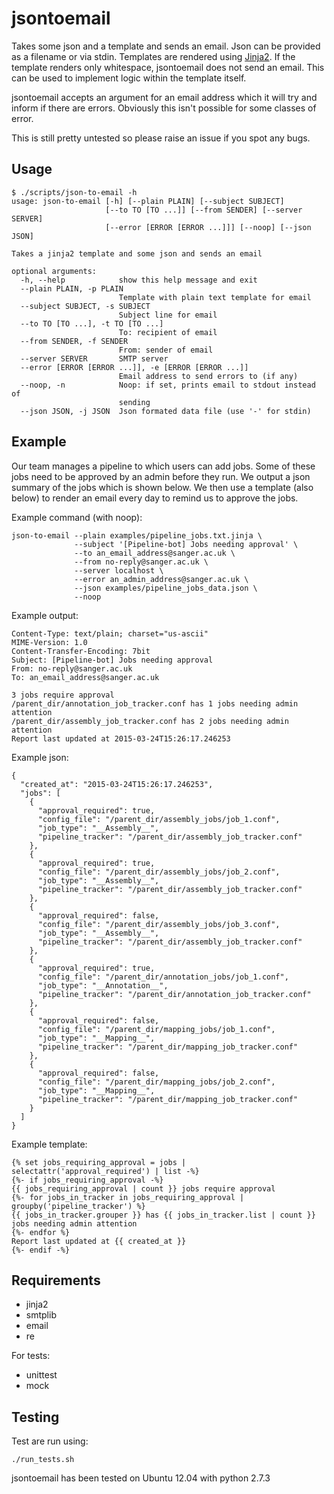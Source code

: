 # jsontoemail
Takes some json and a template and sends an email.
Json can be provided as a filename or via stdin.  Templates are rendered using [Jinja2](http://jinja.pocoo.org/docs/dev/).
If the template renders only whitespace, jsontoemail does not send an email.  This can be used to implement logic within
the template itself.

jsontoemail accepts an argument for an email address which it will try and inform if there are errors.  Obviously this 
isn't possible for some classes of error.

This is still pretty untested so please raise an issue if you spot any bugs.

## Usage
```
$ ./scripts/json-to-email -h
usage: json-to-email [-h] [--plain PLAIN] [--subject SUBJECT]
                     [--to TO [TO ...]] [--from SENDER] [--server SERVER]
                     [--error [ERROR [ERROR ...]]] [--noop] [--json JSON]

Takes a jinja2 template and some json and sends an email

optional arguments:
  -h, --help            show this help message and exit
  --plain PLAIN, -p PLAIN
                        Template with plain text template for email
  --subject SUBJECT, -s SUBJECT
                        Subject line for email
  --to TO [TO ...], -t TO [TO ...]
                        To: recipient of email
  --from SENDER, -f SENDER
                        From: sender of email
  --server SERVER       SMTP server
  --error [ERROR [ERROR ...]], -e [ERROR [ERROR ...]]
                        Email address to send errors to (if any)
  --noop, -n            Noop: if set, prints email to stdout instead of
                        sending
  --json JSON, -j JSON  Json formated data file (use '-' for stdin)
```

## Example
Our team manages a pipeline to which users can add jobs.  Some of these jobs 
need to be approved by an admin before they run.  We output a json summary of 
the jobs which is shown below.  We then use a template (also below) to render 
an email every day to remind us to approve the jobs.

Example command (with noop):
```
json-to-email --plain examples/pipeline_jobs.txt.jinja \
              --subject '[Pipeline-bot] Jobs needing approval' \
              --to an_email_address@sanger.ac.uk \
              --from no-reply@sanger.ac.uk \
              --server localhost \
              --error an_admin_address@sanger.ac.uk \
              --json examples/pipeline_jobs_data.json \
              --noop
```

Example output:
```
Content-Type: text/plain; charset="us-ascii"
MIME-Version: 1.0
Content-Transfer-Encoding: 7bit
Subject: [Pipeline-bot] Jobs needing approval
From: no-reply@sanger.ac.uk
To: an_email_address@sanger.ac.uk

3 jobs require approval
/parent_dir/annotation_job_tracker.conf has 1 jobs needing admin attention
/parent_dir/assembly_job_tracker.conf has 2 jobs needing admin attention
Report last updated at 2015-03-24T15:26:17.246253
```

Example json:
```
{
  "created_at": "2015-03-24T15:26:17.246253",
  "jobs": [
    {
      "approval_required": true,
      "config_file": "/parent_dir/assembly_jobs/job_1.conf",
      "job_type": "__Assembly__",
      "pipeline_tracker": "/parent_dir/assembly_job_tracker.conf"
    },
    {
      "approval_required": true,
      "config_file": "/parent_dir/assembly_jobs/job_2.conf",
      "job_type": "__Assembly__",
      "pipeline_tracker": "/parent_dir/assembly_job_tracker.conf"
    },
    {
      "approval_required": false,
      "config_file": "/parent_dir/assembly_jobs/job_3.conf",
      "job_type": "__Assembly__",
      "pipeline_tracker": "/parent_dir/assembly_job_tracker.conf"
    },
    {
      "approval_required": true,
      "config_file": "/parent_dir/annotation_jobs/job_1.conf",
      "job_type": "__Annotation__",
      "pipeline_tracker": "/parent_dir/annotation_job_tracker.conf"
    },
    {
      "approval_required": false,
      "config_file": "/parent_dir/mapping_jobs/job_1.conf",
      "job_type": "__Mapping__",
      "pipeline_tracker": "/parent_dir/mapping_job_tracker.conf"
    },
    {
      "approval_required": false,
      "config_file": "/parent_dir/mapping_jobs/job_2.conf",
      "job_type": "__Mapping__",
      "pipeline_tracker": "/parent_dir/mapping_job_tracker.conf"
    }
  ]
}
```

Example template:
```
{% set jobs_requiring_approval = jobs | selectattr('approval_required') | list -%}
{%- if jobs_requiring_approval -%}
{{ jobs_requiring_approval | count }} jobs require approval
{%- for jobs_in_tracker in jobs_requiring_approval | groupby('pipeline_tracker') %}
{{ jobs_in_tracker.grouper }} has {{ jobs_in_tracker.list | count }} jobs needing admin attention
{%- endfor %}
Report last updated at {{ created_at }}
{%- endif -%}
```

## Requirements
- jinja2
- smtplib
- email
- re

For tests:
- unittest
- mock

## Testing
Test are run using:
```
./run_tests.sh
```
jsontoemail has been tested on Ubuntu 12.04 with python 2.7.3
